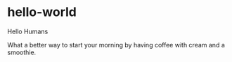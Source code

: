 # hello-world

Hello Humans

What a better way to start your morning by having coffee with cream and a smoothie.
